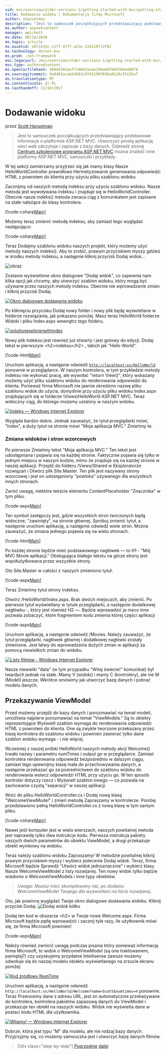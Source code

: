 ```yaml
---
uid: mvc/overview/older-versions-1/getting-started-with-mvc/getting-started-with-mvc-part3
title: Dodawanie widoku | Dokumentacja firmy Microsoft
author: shanselman
description: "Jest to samouczek początkujących przedstawiający podstawowe informacje o platformie ASP.NET MVC. Utworzysz prostą aplikację sieci web odczytuje i zapisuje z bazy danych."
ms.author: aspnetcontent
manager: wpickett
ms.date: 08/14/2010
ms.topic: article
ms.assetid: e8f1515c-c277-47ff-a23e-224118f13f02
ms.technology: dotnet-mvc
ms.prod: .net-framework
msc.legacyurl: /mvc/overview/older-versions-1/getting-started-with-mvc/getting-started-with-mvc-part3
msc.type: authoredcontent
ms.openlocfilehash: 509dd301eef7c00431eae194a0df69d70e6d80f8
ms.sourcegitcommit: 9a9483aceb34591c97451997036a9120c3fe2baf
ms.translationtype: MT
ms.contentlocale: pl-PL
ms.lasthandoff: 11/10/2017
---
```

<a name="adding-a-view"></a>Dodawanie widoku
====================
przez [Scott Hanselman](https://github.com/shanselman)

> Jest to samouczek początkujących przedstawiający podstawowe informacje o platformie ASP.NET MVC. Utworzysz prostą aplikację sieci web odczytuje i zapisuje z bazy danych. Odwiedź stronę [Centrum szkoleniowe programu ASP.NET MVC](../../../index.md) można znaleźć inne platformy ASP.NET MVC, samouczki i przykłady.


W tej sekcji zamierzamy przyjrzeć się jak mamy klasy Nasze HelloWorldController prawidłowo Hermetyzowanie generowania odpowiedzi HTML z powrotem do klienta przy użyciu pliku szablonu widoku.

Zacznijmy od naszych metodą indeksu przy użyciu szablonu widoku. Nasze metoda jest wywoływana indeksu i znajduje się w HelloWorldController. Obecnie nasze indeks() metoda zwraca ciąg z komunikatem jest zapisane na stałe należące do klasy kontrolera.

[!code-csharp[Main](getting-started-with-mvc-part3/samples/sample1.cs)]

Możemy teraz zmienić metodę indeksu, aby zamiast tego wyglądać następująco:

[!code-csharp[Main](getting-started-with-mvc-part3/samples/sample2.cs)]

Teraz Dodajmy szablonu widoku naszych projekt, który możemy użyć metody naszych indeks(). Aby to zrobić, prawym przyciskiem myszy gdzieś w środku metody indeksu, a następnie kliknij przycisk Dodaj widok...

![obraz](getting-started-with-mvc-part3/_static/image1.png)

Zostanie wyświetlone okno dialogowe "Dodaj widok", co zapewnia nam kilka opcji jak chcemy, aby utworzyć szablon widoku, który mogą być używane przez naszych metody indeksu. Obecnie nie wprowadzanie zmian i kliknij przycisk Dodaj.

[![Okno dialogowe dodawania widoku](getting-started-with-mvc-part3/_static/image3.png)](getting-started-with-mvc-part3/_static/image2.png)

Po kliknięciu przycisku Dodaj nowy folder i nowy plik będą wyświetlane w folderze rozwiązania, jak pokazano poniżej. Masz teraz HelloWorld folderze Widoki i pliku Index.aspx wewnątrz tego folderu.

[![solutionexplorerwithindex](getting-started-with-mvc-part3/_static/image5.png)](getting-started-with-mvc-part3/_static/image4.png)

Nowy plik indeksu jest również już otwarty i jest gotowy do edycji. Dodaj tekst w pierwszym &lt;h2&gt;indeksu&lt;/h2&gt; , takich jak "Hello World".

[!code-html[Main](getting-started-with-mvc-part3/samples/sample3.html)]

Uruchom aplikację, a następnie odwiedź [ `http://localhost:xx/HelloWorld` ](http://localhostxx) ponownie w przeglądarce. W naszym kontrolera, w tym przykładzie metody indeksu nie wykonać pracę, ale wywołać "return View()", który wskazany możemy użyć pliku szablonu widoku do renderowania odpowiedzi do klienta. Ponieważ firma Microsoft nie jawnie określono nazwę pliku szablonu widok do użycia, domyślnie przy użyciu pliku widoku Index.aspx znajdujących się w folderze \Views\HelloWorld ASP.NET MVC. Teraz widoczny ciąg, do którego możemy ustalony w naszym widoku.

[![Indeks — Windows Internet Explorer](getting-started-with-mvc-part3/_static/image7.png)](getting-started-with-mvc-part3/_static/image6.png)

Wygląda bardzo dobre. Jednak zauważyć, że tytuł przeglądarki mówi, "Index", a duży tytuł na stronie mówi "Moja aplikacja MVC." Zmieńmy te.

### <a name="changing-views-and-master-pages"></a>Zmiana widoków i stron wzorcowych

Po pierwsze Zmieńmy tekst "Moja aplikacja MVC." Ten tekst jest udostępniana i pojawia się na każdej stronie. Faktycznie pojawia się tylko w jednym miejscu w naszym kodzie, mimo że znajduje się na każdej stronie w naszej aplikacji. Przejdź do folderu /Views/Shared w Eksploratorze rozwiązań i Otwórz plik Site.Master. Ten plik jest nazywany strony wzorcowej i jest on udostępniony "powłoka" używanego dla wszystkich innych stronach.

Zwróć uwagę, niektóre tekście elementu ContentPlaceholder "Znacznika" w tym pliku.

[!code-aspx[Main](getting-started-with-mvc-part3/samples/sample4.aspx)]

Ten symbol zastępczy jest, gdzie wszystkich stron tworzonych będą widoczne, "zawinięty", na stronie głównej. Spróbuj zmienić tytuł, a następnie uruchom aplikację, a następnie odwiedź wiele stron. Można zauważyć, że zmiana jednego pojawia się na wielu stronach.

[!code-html[Main](getting-started-with-mvc-part3/samples/sample5.html)]

Po każdej stronie będzie mieć podstawowego nagłówek — to H1 - "Mój MVC Movie aplikacji." Obsługująca białego tekstu na górze strony jest współużytkowana przez wszystkie strony.

Oto Site.Master w całości z naszych zmieniono tytuł:

[!code-aspx[Main](getting-started-with-mvc-part3/samples/sample6.aspx)]

Teraz Zmieńmy tytuł strony indeksu.

Otwórz /HelloWorld/Index.aspx. Brak dwóch miejscach, aby zmienić. Po pierwsze tytuł wyświetlany w tytule przeglądarki, a następnie dodatkowej nagłówku -, który jest również H2 —. Będzie wprowadzić je nieco inne pozwala zobaczyć, które fragmentem kodu zmienia której części aplikacji

[!code-aspx[Main](getting-started-with-mvc-part3/samples/sample7.aspx)]

Uruchom aplikację, a następnie odwiedź /Movies. Należy zauważyć, że tytuł przeglądarki, nagłówek głównej i dodatkowej nagłówki zostały zmienione. Jest łatwy do wprowadzania dużych zmian w aplikacji za pomocą niewielkich zmian do widoku.

[![Listy filmów - Windows Internet Explorer](getting-started-with-mvc-part3/_static/image9.png)](getting-started-with-mvc-part3/_static/image8.png)

Nasze niewielki "data" (w tym przypadku "Witaj świecie!" komunikat) był twardych jednak na stałe. Mamy V (widoki) i mamy C (kontrolery), ale nie M (Model) jeszcze. Wkrótce omówimy jak utworzyć bazę danych i pobrać modelu danych.

## <a name="passing-a-viewmodel"></a>Przekazywanie ViewModel

Przed możemy przejdź do bazy danych i porozmawiać na temat modeli, umożliwia najpierw porozmawiać na temat "ViewModels." Są to obiekty reprezentujące Wyświetl szablon wymaga do renderowania odpowiedzi HTML z powrotem do klienta. One są zwykle tworzone przekazany przez klasę kontrolera do szablonu widoku i powinien zawierać tylko dane szablon widoku wymaga - i nie więcej.

Wcześniej z naszej próbki HelloWorld naszych metody akcji Welcome() trwało nazwy i parametru numTimes i output go w przeglądarce. Zamiast kontrolera renderowania odpowiedź bezpośrednio w dalszym ciągu, zamiast tego upewnijmy klasę mała do przechowywania danych, a następnie przekazać go za pośrednictwem do szablonu widoku do renderowania wstecz odpowiedzi HTML przy użyciu go. W ten sposób kontroler dotyczy rzecz i Wyświetl szablon innego — co pozwala na zachowanie czystą "separacji" w naszej aplikacji.

Wróć do pliku HelloWorldController.cs i Dodaj nową klasę "WelcomeViewModel" i zmień metodę Zapraszamy w kontrolerze. Poniżej przedstawiono pełną HelloWorldController.cs z nową klasę w tym samym pliku.

[!code-csharp[Main](getting-started-with-mvc-part3/samples/sample8.cs)]

Nawet jeśli komputer jest w wielu wierszach, naszych powitalnej metoda jest naprawdę tylko dwa instrukcje kodu. Pierwsza instrukcja pakiety naszych dwóch parametrów do obiektu ViewModel, a drugi przekazuje obiekt wynikowy na widoku.

Teraz należy szablonu widoku Zapraszamy! W metodzie powitalnej kliknij prawym przyciskiem myszy i wybierz polecenie Dodaj widok. Teraz, firma Microsoft będzie Sprawdź "Utwórz widok jednoznacznie" i wybierz klasy Nasze WelcomeViewModel z listy rozwijanej. Ten nowy widok tylko będzie wiadomo o WelcomeViewModels i inne typy obiektów.

> *Uwaga: Musisz mieć skompilowany raz, po dodaniu WelcomeViewModel Twojego dla wyświetlani na liście rozwijanej.*


Oto, jak powinna wyglądać Twoje okno dialogowe dodawania widoku. Kliknij przycisk Dodaj. ![Dodaj widok kółku](getting-started-with-mvc-part3/_static/image10.png)

Dodaj ten kod w obszarze &lt;h2&gt; w Twoje nowe Welcome.aspx. Firma Microsoft będzie pętlę wprowadzić i zacznij tyle razy, ile użytkownik mówi się, że firma Microsoft powinien!

[!code-aspx[Main](getting-started-with-mvc-part3/samples/sample9.aspx)]

Należy również zwrócić uwagę podczas pisania który ponieważ informację firma Microsoft, to widok o WelcomeViewModel (są one traktowaniem, pamiętaj?) czy uzyskujemy przydatne Intellisense zawsze możemy odwołuje się do naszej modelu obiektu wyświetlanego na zrzucie ekranu poniżej:

[![Kod źródłowy NumTime](getting-started-with-mvc-part3/_static/image12.png)](getting-started-with-mvc-part3/_static/image11.png)

Uruchom aplikację, a następnie odwiedź `http://localhost:xx/HelloWorld/Welcome?name=Scott&numtimes=4` ponownie. Teraz Przenosimy dane z adresu URL, jest on automatycznie przekazywane do kontrolera, kontrolera pakietów zapasową danych do ViewModel i przekazuje ten obiekt na naszych widoku. Widok nie wyświetla dane w postaci kodu HTML dla użytkownika.

[![Witamy! — Windows Internet Explorer](getting-started-with-mvc-part3/_static/image14.png)](getting-started-with-mvc-part3/_static/image13.png)

Dobrze, która jest typu "M" dla modelu, ale nie rodzaj bazy danych. Przyjrzyjmy się, co możemy samouczka jest i utworzyć bazę danych filmów.

>[!div class="step-by-step"]
[Poprzednie](getting-started-with-mvc-part2.md)
[dalej](getting-started-with-mvc-part4.md)

